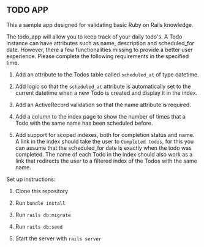 ## TODO APP

This a sample app designed for validating basic Ruby on Rails knowledge.

The todo_app will allow you to keep track of your daily todo's. A Todo instance can have attributes such as name, description and scheduled_for date. However, there a few functionalities missing to provide a better user experience. Please complete the following requirements in the specified time.

1. Add an attribute to the Todos table called `scheduled_at` of type datetime.

2. Add logic so that the `scheduled_at` attribute is automatically set to the current datetime when a new Todo is created and display it in the index.

3. Add an ActiveRecord validation so that the name attribute is required.

4. Add a column to the index page to show the number of times that a Todo with the same name has been scheduled before.

5. Add support for scoped indexes, both for completion status and name. A link in the index should take the user to `Completed todos`, for this you can assume that the scheduled_for date is exactly when the todo was completed. The name of each Todo in the index should also work as a link that redirects the user to a filtered index of the Todos with the same name.


Set up instructions:

1. Clone this repository

2. Run `bundle install`

3. Run `rails db:migrate`

4. Run `rails db:seed`

4. Start the server with `rails server`
